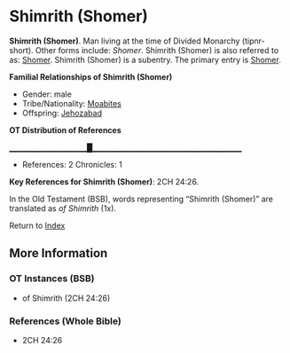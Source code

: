 # Shimrith (Shomer)
**Shimrith (Shomer)**. 
Man living at the time of Divided Monarchy (tipnr-short). 
Other forms include: 
*Shomer*. 
Shimrith (Shomer) is also referred to as: 
[Shomer](Shomer.md). 
Shimrith (Shomer) is a subentry. The primary entry is 
[Shomer](Shomer.md). 




**Familial Relationships of Shimrith (Shomer)**


* Gender: male
* Tribe/Nationality: [Moabites](../../../groups/md/acai/Moab.md)
* Offspring: [Jehozabad](Jehozabad.md)


**OT Distribution of References**

▁▁▁▁▁▁▁▁▁▁▁▁▁█▁▁▁▁▁▁▁▁▁▁▁▁▁▁▁▁▁▁▁▁▁▁▁▁▁
* References: 2 Chronicles: 1



**Key References for Shimrith (Shomer)**: 
2CH 24:26. 


In the Old Testament (BSB), words representing “Shimrith (Shomer)” are translated as 
*of Shimrith* (1x). 




Return to [Index](00-Index.md)

## More Information

### OT Instances (BSB)

* of Shimrith (2CH 24:26)



### References (Whole Bible)

* 2CH 24:26



